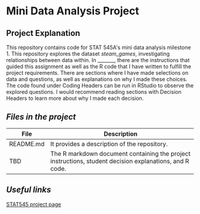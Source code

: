 # Mini Data Analysis Project

## Project Explanation
This repository contains code for STAT 545A's mini data analysis milestone 1. This repository explores the dataset *steam_games*, investigating relationships between data within. In _______, there are the instructions that guided this assignment as well as the R code that I have written to fulfill the project requirements. There are sections where I have made selections on data and questions, as well as explanations on why I made these choices. The code found under Coding Headers can be run in RStudio to observe the explored questions. I would recommend reading sections with Decision Headers to learn more about why I made each decision.


## _Files in the project_
| File                  | Description                                                                                                                                                                                     |
|-----------------------|-------------------------------------------------------------------------------------------------------------------------------------------------------------------------------------------------|
| README.md             | It provides a description of the repository.                                                                                                                               |
| TBD                   | The R markdown document containing the project instructions, student decision explanations, and R code. |


## _Useful links_
[STAT545 project page](https://stat545.stat.ubc.ca/mini-project/mini-project-1/)
